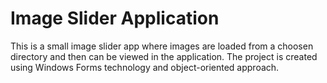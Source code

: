 # Image Slider Application

This is a small image slider app where images are loaded from a choosen directory and then can be viewed in the application. The project is created using Windows Forms technology and object-oriented approach.
